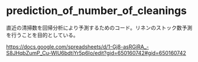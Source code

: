 # prediction_of_number_of_cleanings
直近の清掃数を回帰分析により予測するためのコード。リネンのストック数予測を行うことを目的としている。

https://docs.google.com/spreadsheets/d/1-Gj8-asRGiRA_-S8JHqbZumP_Cu-WlU6bdtiYr5p6Io/edit?gid=650160742#gid=650160742

